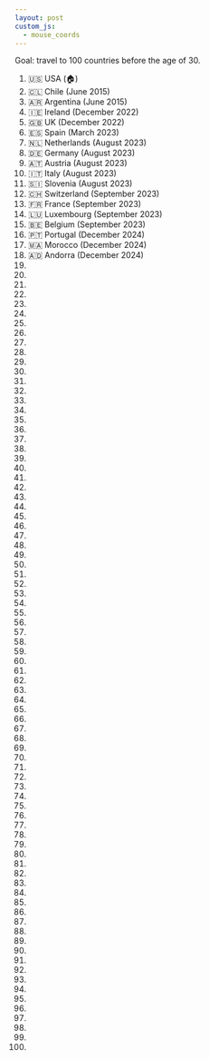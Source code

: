 ```yaml
---
layout: post
custom_js:
  - mouse_coords
---
```

Goal: travel to 100 countries before the age of 30. 
1. 🇺🇸 USA (🏠)
2. 🇨🇱 Chile (June 2015)
3. 🇦🇷 Argentina (June 2015)
4. 🇮🇪 Ireland (December 2022)
5. 🇬🇧 UK (December 2022)
6. 🇪🇸 Spain (March 2023)
7. 🇳🇱 Netherlands (August 2023)
8. 🇩🇪 Germany (August 2023)
9. 🇦🇹 Austria (August 2023)
10. 🇮🇹 Italy (August 2023)
11. 🇸🇮 Slovenia (August 2023)
12. 🇨🇭 Switzerland (September 2023)
13. 🇫🇷 France (September 2023)
14. 🇱🇺 Luxembourg (September 2023)
15. 🇧🇪 Belgium (September 2023)
16. 🇵🇹 Portugal (December 2024)
17. 🇲🇦 Morocco (December 2024)
18. 🇦🇩 Andorra (December 2024)
19.   
20.   
21.   
22.   
23.   
24.   
25.   
26.   
27.   
28.   
29.   
30.   
31.   
32.   
33.   
34.   
35.   
36.   
37.   
38.   
39.   
40.   
41.   
42.   
43.   
44.   
45.   
46.   
47.   
48.   
49.   
50.   
51.   
52.   
53.   
54.   
55.   
56.   
57.   
58.   
59.   
60.   
61.   
62.   
63.   
64.   
65.   
66.   
67.   
68.   
69.   
70.   
71.   
72.   
73.   
74.   
75.   
76.   
77.   
78.   
79.   
80.   
81.   
82.   
83.   
84.   
85.   
86.   
87.   
88.   
89.   
90.   
91.   
92.   
93.   
94.   
95.   
96.   
97.   
98.   
99.   
100.   
